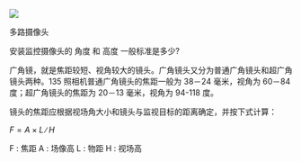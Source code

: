 
![](https://gss0.baidu.com/-fo3dSag_xI4khGko9WTAnF6hhy/zhidao/wh%3D600%2C800/sign=0d63952bab64034f0f98ca009ff35509/a71ea8d3fd1f4134d1925e88251f95cad0c85e9a.jpg)

多路摄像头

安装监控摄像头的 角度 和 高度 一般标准是多少?


广角镜，就是焦距较短、视角较大的镜头。广角镜头又分为普通广角镜头和超广角镜头两种。135 照相机普通广角镜头的焦距一般为 38－24 毫米，视角为 60－84 度；超广角镜头的焦距为 20－13 毫米，视角为 94-118 度。


镜头的焦距应根据视场角大小和镜头与监视目标的距离确定，并按下式计算：

$F=A×L∕H$

F : 焦距
A : 场像高
L : 物距
H : 视场高
